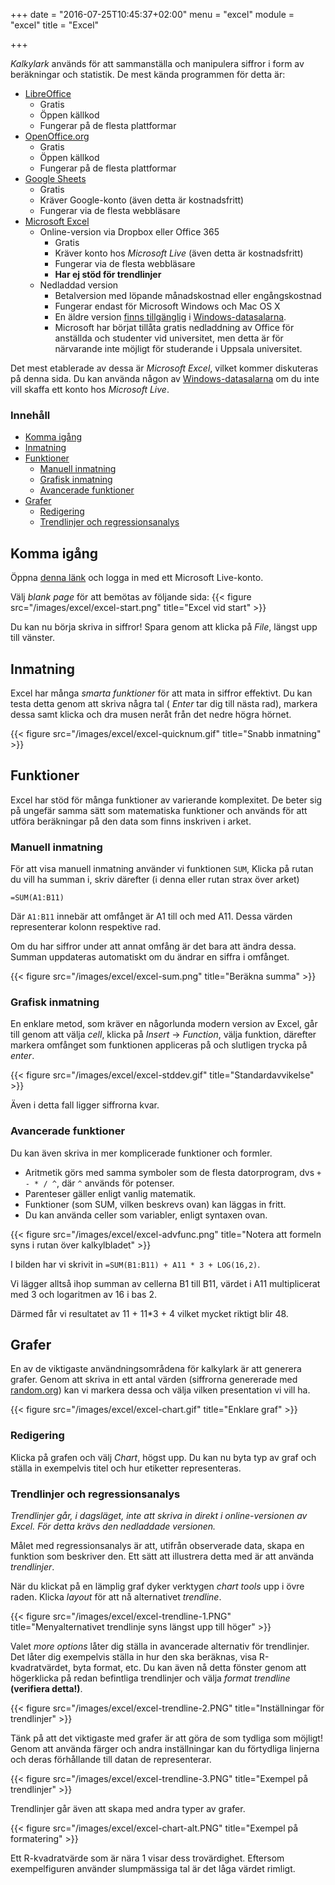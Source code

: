+++
date = "2016-07-25T10:45:37+02:00"
menu = "excel"
module = "excel"
title = "Excel"

+++

*Kalkylark* används för att sammanställa och manipulera siffror i form av beräkningar och statistik.
De mest kända programmen för detta är:

+ [LibreOffice](https://www.libreoffice.org/)
    - Gratis
    - Öppen källkod
    - Fungerar på de flesta plattformar
+ [OpenOffice.org](https://www.openoffice.org)
    - Gratis
    - Öppen källkod
    - Fungerar på de flesta plattformar
+ [Google Sheets](https://docs.google.com/spreadsheets/)
    - Gratis
    - Kräver Google-konto (även detta är kostnadsfritt)
    - Fungerar via de flesta webbläsare
+ [Microsoft Excel](https://products.office.com/en-us/excel)
    - Online-version via Dropbox eller Office 365
        + Gratis
        + Kräver konto hos *Microsoft Live* (även detta är kostnadsfritt)
        + Fungerar via de flesta webbläsare
        + **Har ej stöd för trendlinjer**
    - Nedladdad version
        + Betalversion med löpande månadskostnad eller engångskostnad
        + Fungerar endast för Microsoft Windows och Mac OS X
        + En äldre version [finns tillgänglig](http://www.it.uu.se/datordrift/programvara/mswin) i [Windows-datasalarna](http://www.polacksbacken.uu.se/Utbildning/Datasalar/).
        + Microsoft har börjat tillåta gratis nedladdning av Office för anställda och studenter vid universitet, men detta är för närvarande inte möjligt för studerande i Uppsala universitet.

Det mest etablerade av dessa är *Microsoft Excel*, vilket kommer diskuteras på denna sida.
Du kan använda någon av [Windows-datasalarna](http://www.polacksbacken.uu.se/Utbildning/Datasalar/) om du inte vill skaffa ett konto hos *Microsoft Live*.


### Innehåll

- [Komma igång](#komma-igång)
- [Inmatning](#inmatning)
- [Funktioner](#funktioner)
    + [Manuell inmatning](#manuell-inmatning)
    + [Grafisk inmatning](#grafisk-inmatning)
    + [Avancerade funktioner](#avancerade-funktioner)
- [Grafer](#grafer)
    + [Redigering](#redigering)
    + [Trendlinjer och regressionsanalys](#trendlinjer-och-regressionsanalys)



## Komma igång

Öppna [denna länk](https://office.live.com/start/Excel.aspx) och logga in med ett Microsoft Live-konto.

Välj *blank page* för att bemötas av följande sida:
{{< figure src="/images/excel/excel-start.png" title="Excel vid start" >}}

Du kan nu börja skriva in siffror! Spara genom att klicka på *File*, längst upp till vänster.



## Inmatning

Excel har många *smarta funktioner* för att mata in siffror effektivt.
Du kan testa detta genom att skriva några tal ( *Enter* tar dig till nästa rad), markera dessa samt
klicka och dra musen neråt från det nedre högra hörnet.

{{< figure src="/images/excel/excel-quicknum.gif" title="Snabb inmatning" >}}



## Funktioner

Excel har stöd för många funktioner av varierande komplexitet.
De beter sig på ungefär samma sätt som matematiska funktioner och används för
att utföra beräkningar på den data som finns inskriven i arket.

### Manuell inmatning

För att visa manuell inmatning använder vi funktionen `SUM`,
Klicka på rutan du vill ha summan i, skriv därefter (i denna eller rutan strax över arket)


```
=SUM(A1:B11)
```
Där `A1:B11` innebär att omfånget är A1 till och med A11. Dessa värden representerar kolonn respektive rad.

Om du har siffror under att annat omfång är det bara att ändra dessa. Summan uppdateras automatiskt om du ändrar en siffra i omfånget.

{{< figure src="/images/excel/excel-sum.png" title="Beräkna summa" >}}


### Grafisk inmatning

En enklare metod, som kräver en någorlunda modern version av Excel, går till genom att välja *cell*,
klicka på *Insert* -> *Function*, välja funktion, därefter markera omfånget som funktionen appliceras på och slutligen
trycka på *enter*.

{{< figure src="/images/excel/excel-stddev.gif" title="Standardavvikelse" >}}

Även i detta fall ligger siffrorna kvar.


### Avancerade funktioner

Du kan även skriva in mer komplicerade funktioner och formler.

+ Aritmetik görs med samma symboler som de flesta datorprogram, dvs `+ - * / ^`, där `^` används för potenser.
+ Parenteser gäller enligt vanlig matematik.
+ Funktioner (som SUM, vilken beskrevs ovan) kan läggas in fritt.
+ Du kan använda celler som variabler, enligt syntaxen ovan.

{{< figure src="/images/excel/excel-advfunc.png" title="Notera att formeln syns i rutan över kalkylbladet" >}}

I bilden har vi skrivit in `=SUM(B1:B11) + A11 * 3 + LOG(16,2)`.

Vi lägger alltså ihop summan av cellerna B1 till B11, värdet i A11 multiplicerat med 3 och
logaritmen av 16 i bas 2.

Därmed får vi resultatet av 11 + 11*3 + 4 vilket mycket riktigt blir 48.



## Grafer

En av de viktigaste användningsområdena för kalkylark är att generera grafer.
Genom att skriva in ett antal värden (siffrorna genererade med [random.org](https://www.random.org)) kan vi markera dessa och välja 
vilken presentation vi vill ha.

{{< figure src="/images/excel/excel-chart.gif" title="Enklare graf" >}}


### Redigering

Klicka på grafen och välj *Chart*, högst upp. Du kan nu byta typ av graf och ställa in
exempelvis titel och hur etiketter representeras.


### Trendlinjer och regressionsanalys

*Trendlinjer går, i dagsläget, inte att skriva in direkt i online-versionen av Excel. För detta krävs den nedladdade versionen.*

Målet med regressionsanalys är att, utifrån observerade data, skapa en funktion som beskriver den. Ett sätt att illustrera detta med är att använda *trendlinjer*.

När du klickat på en lämplig graf dyker verktygen *chart tools* upp i övre raden. Klicka *layout* för att nå alternativet *trendline*.

{{< figure src="/images/excel/excel-trendline-1.PNG" title="Menyalternativet trendlinje syns längst upp till höger" >}}

Valet *more options* låter dig ställa in avancerade alternativ för trendlinjer.
Det låter dig exempelvis ställa in hur den ska beräknas, visa  R-kvadratvärdet, byta format, etc.
Du kan även nå detta fönster genom att högerklicka på redan befintliga trendlinjer och välja *format trendline* **(verifiera detta!)**.

{{< figure src="/images/excel/excel-trendline-2.PNG" title="Inställningar för trendlinjer" >}}

Tänk på att det viktigaste med grafer är att göra de som tydliga som möjligt!
Genom att använda färger och andra inställningar kan du förtydliga linjerna och deras förhållande till datan de representerar.

{{< figure src="/images/excel/excel-trendline-3.PNG" title="Exempel på trendlinjer" >}}

Trendlinjer går även att skapa med andra typer av grafer.

{{< figure src="/images/excel/excel-chart-alt.PNG" title="Exempel på formatering" >}}

Ett R-kvadratvärde som är nära 1 visar dess trovärdighet. Eftersom exempelfiguren använder slumpmässiga tal är det låga värdet rimligt.

